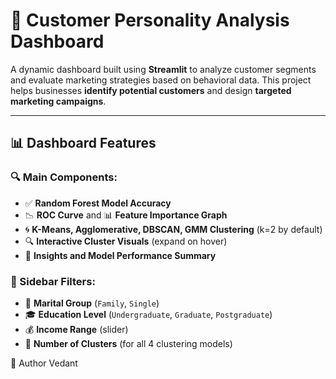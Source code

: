 # 🧠 Customer Personality Analysis Dashboard

A dynamic dashboard built using **Streamlit** to analyze customer segments and evaluate marketing strategies based on behavioral data. This project helps businesses **identify potential customers** and design **targeted marketing campaigns**.

---

## 📊 Dashboard Features

### 🔍 Main Components:
- ✅ **Random Forest Model Accuracy**
- 📉 **ROC Curve** and 📊 **Feature Importance Graph**
- 🌀 **K-Means, Agglomerative, DBSCAN, GMM Clustering** (k=2 by default)
- 🔍 **Interactive Cluster Visuals** (expand on hover)
- 📌 **Insights and Model Performance Summary**

### 🧩 Sidebar Filters:
- 💍 **Marital Group** (`Family`, `Single`)
- 🎓 **Education Level** (`Undergraduate`, `Graduate`, `Postgraduate`)
- 💰 **Income Range** (slider)
- 🎯 **Number of Clusters** (for all 4 clustering models)

👤 Author
Vedant
